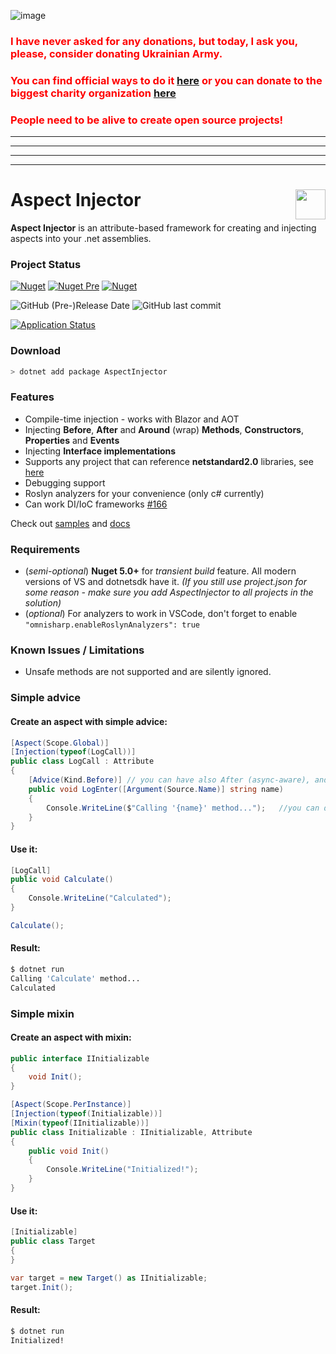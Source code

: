 ![image](https://user-images.githubusercontent.com/4095184/155636545-94ba7c67-277f-46d7-84e3-b750ff341769.png)

<h3><span style="color: #ff0000;"><strong>I have never asked for any donations, but today, I ask you, please, consider donating Ukrainian Army.<br /></strong></span></h3>
<h3><span style="color: #ff0000;"><strong>You can find official ways to do it <a href="https://bank.gov.ua/en/news/all/natsionalniy-bank-vidkriv-spetsrahunok-dlya-zboru-koshtiv-na-potrebi-armiyi">here</a> or you can donate to the biggest charity organization <a href="https://www.comebackalive.in.ua/">here</a></strong></span></h3>
<h3><span style="color: #ff0000;"><strong>People need to be alive to create open source projects!</strong></span></h3>



 
 
_______________________________
_______________________________
_______________________________

-------------------------------
 
 

<img src="https://raw.githubusercontent.com/pamidur/aspect-injector/master/package.png" width="48" align="right"/>Aspect Injector
========================
**Aspect Injector** is an attribute-based framework for creating and injecting aspects into your .net assemblies.

### Project Status
[![Nuget](https://img.shields.io/nuget/v/AspectInjector?label=stable&logo=nuget&style=flat-square)](https://www.nuget.org/packages/AspectInjector)
[![Nuget Pre](https://img.shields.io/nuget/vpre/AspectInjector?label=latest&logo=nuget&style=flat-square)](https://www.nuget.org/packages/AspectInjector)
[![Nuget](https://img.shields.io/nuget/dt/AspectInjector?style=flat-square)](https://www.nuget.org/packages/AspectInjector)

![GitHub (Pre-)Release Date](https://img.shields.io/github/release-date-pre/pamidur/aspect-injector?style=flat-square)
![GitHub last commit](https://img.shields.io/github/last-commit/pamidur/aspect-injector?style=flat-square)

[![Application Status](https://img.shields.io/github/actions/workflow/status/pamidur/aspect-injector/application.yml?label=app%20build&style=flat-square)](https://github.com/pamidur/aspect-injector/commits/master)

### Download
```bash
> dotnet add package AspectInjector
```

### Features
- Compile-time injection - works with Blazor and AOT
- Injecting **Before**, **After** and **Around** (wrap) **Methods**, **Constructors**, **Properties** and **Events**
- Injecting **Interface implementations**
- Supports any project that can reference **netstandard2.0** libraries, see [here](https://docs.microsoft.com/en-us/dotnet/standard/net-standard)
- Debugging support
- Roslyn analyzers for your convenience (only c# currently)
- Can work DI/IoC frameworks [#166](https://github.com/pamidur/aspect-injector/discussions/166)

Check out [samples](samples) and [docs](docs)

### Requirements
- (_semi-optional_) **Nuget 5.0+** for _transient build_ feature. All modern versions of VS and dotnetsdk have it. 
_(If you still use project.json for some reason - make sure you add AspectInjector to all projects in the solution)_
- (_optional_) For analyzers to work in VSCode, don't forget to enable ```"omnisharp.enableRoslynAnalyzers": true``` 

### Known Issues / Limitations
- Unsafe methods are not supported and are silently ignored.

### Simple advice
#### Create an aspect with simple advice:
```C#
[Aspect(Scope.Global)]
[Injection(typeof(LogCall))]
public class LogCall : Attribute
{
    [Advice(Kind.Before)] // you can have also After (async-aware), and Around(Wrap/Instead) kinds
    public void LogEnter([Argument(Source.Name)] string name)
    {
        Console.WriteLine($"Calling '{name}' method...");   //you can debug it	
    }
}
```
#### Use it:
```C#
[LogCall]
public void Calculate() 
{ 
    Console.WriteLine("Calculated");
}

Calculate();
```
#### Result:
```bash
$ dotnet run
Calling 'Calculate' method...
Calculated
```


### Simple mixin
#### Create an aspect with mixin:
```C#
public interface IInitializable
{
    void Init();
}

[Aspect(Scope.PerInstance)]
[Injection(typeof(Initializable))]
[Mixin(typeof(IInitializable))]
public class Initializable : IInitializable, Attribute
{
    public void Init()
    {
        Console.WriteLine("Initialized!");
    }
}
```
#### Use it:
```C#
[Initializable]
public class Target
{ 
}

var target = new Target() as IInitializable;
target.Init();
```
#### Result:
```bash
$ dotnet run
Initialized!
```
